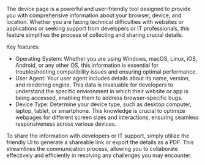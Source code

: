 The device page is a powerful and user-friendly tool designed to provide you with comprehensive information about your browser, device, and location. Whether you are facing technical difficulties with websites or applications or seeking support from developers or IT professionals, this feature simplifies the process of collecting and sharing crucial details.

Key features:

 - Operating System: Whether you are using Windows, macOS, Linux, iOS, Android, or any other OS, this information is essential for troubleshooting compatibility issues and ensuring optimal performance.
 - User Agent: Your user agent includes details about its name, version, and rendering engine. This data is invaluable for developers to understand the specific environment in which their website or app is being accessed, enabling them to address browser-specific bugs.
 - Device Type: Determine your device type, such as desktop computer, laptop, tablet, or smartphone. This knowledge is crucial to optimize webpages for different screen sizes and interactions, ensuring seamless responsiveness across various devices.

To share the information with developers or IT support, simply utilize the friendly UI to generate a shareable link or export the details as a PDF. This streamlines the communication process, allowing you to collaborate effectively and efficiently in resolving any challenges you may encounter.
